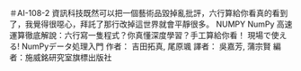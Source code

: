 ＃AI-108-2
資訊科技既然可以把一個藝術品毀掉亂批評，六行算給你看真的看到了，我覺得很噁心，拜託了那行改掉這世界就會平靜很多。
NUMPY
NumPy 高速運算徹底解說：六行寫一隻程式？你真懂深度學習？手工算給你看！
現場で使える! NumPyデータ処理入門
作者： 吉田拓真, 尾原颯   譯者： 吳嘉芳, 蒲宗賢
編者：施威銘研究室旗標出版社 
